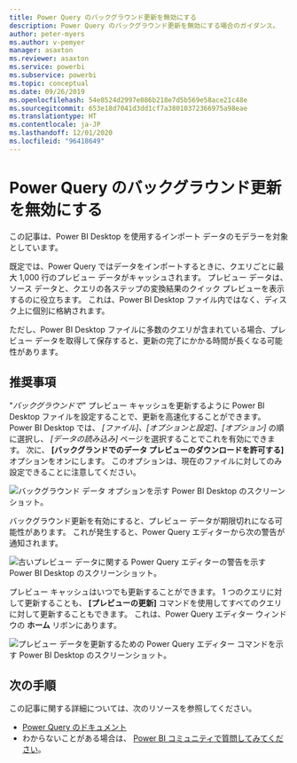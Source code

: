 ```yaml
---
title: Power Query のバックグラウンド更新を無効にする
description: Power Query のバックグラウンド更新を無効にする場合のガイダンス。
author: peter-myers
ms.author: v-pemyer
manager: asaxton
ms.reviewer: asaxton
ms.service: powerbi
ms.subservice: powerbi
ms.topic: conceptual
ms.date: 09/26/2019
ms.openlocfilehash: 54e8524d2997e086b218e7d5b569e58ace21c48e
ms.sourcegitcommit: 653e18d7041d3dd1cf7a38010372366975a98eae
ms.translationtype: HT
ms.contentlocale: ja-JP
ms.lasthandoff: 12/01/2020
ms.locfileid: "96418649"
---
```

# <a name="disable-power-query-background-refresh"></a>Power Query のバックグラウンド更新を無効にする

この記事は、Power BI Desktop を使用するインポート データのモデラーを対象としています。

既定では、Power Query ではデータをインポートするときに、クエリごとに最大 1,000 行のプレビュー データがキャッシュされます。 プレビュー データは、ソース データと、クエリの各ステップの変換結果のクイック プレビューを表示するのに役立ちます。 これは、Power BI Desktop ファイル内ではなく、ディスク上に個別に格納されます。

ただし、Power BI Desktop ファイルに多数のクエリが含まれている場合、プレビュー データを取得して保存すると、更新の完了にかかる時間が長くなる可能性があります。

## <a name="recommendation"></a>推奨事項

"_バックグラウンドで_" プレビュー キャッシュを更新するように Power BI Desktop ファイルを設定することで、更新を高速化することができます。 Power BI Desktop では、 _[ファイル]、[オプションと設定]、[オプション]_ の順に選択し、 _[データの読み込み]_ ページを選択することでこれを有効にできます。 次に、 **[バックグランドでのデータ プレビューのダウンロードを許可する]** オプションをオンにします。 このオプションは、現在のファイルに対してのみ設定できることに注意してください。

![バックグラウンド データ オプションを示す Power BI Desktop のスクリーンショット。](media/power-query-background-refresh/power-query-options-background-data.png)

バックグラウンド更新を有効にすると、プレビュー データが期限切れになる可能性があります。 これが発生すると、Power Query エディターから次の警告が通知されます。

![古いプレビュー データに関する Power Query エディターの警告を示す Power BI Desktop のスクリーンショット。](media/power-query-background-refresh/power-query-preview-data-old.png)

プレビュー キャッシュはいつでも更新することができます。 1 つのクエリに対して更新することも、 **[プレビューの更新]** コマンドを使用してすべてのクエリに対して更新することもできます。 これは、Power Query エディター ウィンドウの **ホーム** リボンにあります。

![プレビュー データを更新するための Power Query エディター コマンドを示す Power BI Desktop のスクリーンショット。](media/power-query-background-refresh/power-query-refresh-preview-data.png)

## <a name="next-steps"></a>次の手順

この記事に関する詳細については、次のリソースを参照してください。

- [Power Query のドキュメント](/power-query/)
- わからないことがある場合は、 [Power BI コミュニティで質問してみてください](https://community.powerbi.com/)。
